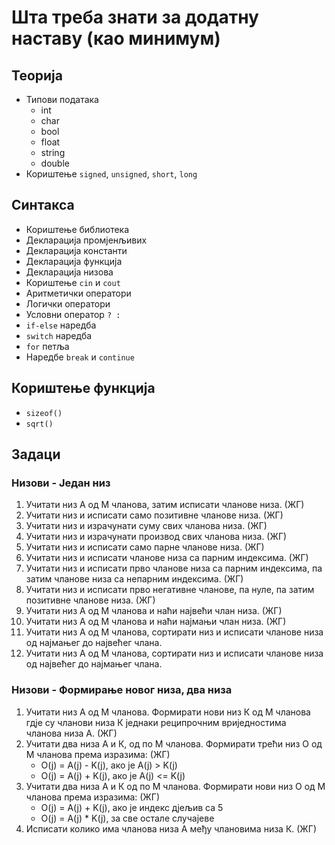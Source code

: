# Шта треба знати за додатну наставу (као минимум)
## Теорија
* Типови података
  * int
  * char
  * bool
  * float
  * string
  * double
* Кориштење `signed`, `unsigned`, `short`, `long`  
## Синтакса
* Кориштење библиотека
* Декларација промјенљивих
* Декларација константи
* Декларација функција
* Декларација низова
* Кориштење `cin` и `cout`
* Аритметички оператори
* Логички оператори
* Условни оператор `? :`
* `if-else` наредба
* `switch` наредба
* `for` петља
* Наредбе `break` и `continue`
## Кориштење функција
* `sizeof()`
* `sqrt()`
## Задаци
### Низови - Један низ
1. Учитати низ А од М чланова, затим исписати чланове низа. (ЖГ)
1. Учитати низ и исписати само позитивне чланове низа. (ЖГ)
1. Учитати низ и израчунати суму свих чланова низа. (ЖГ)
1. Учитати низ и израчунати производ свих чланова низа. (ЖГ)
1. Учитати низ и исписати само парне чланове низа. (ЖГ)
1. Учитати низ и исписати чланове низа са парним индексима. (ЖГ)
1. Учитати низ и исписати прво чланове низа са парним индексима, па затим чланове низа са непарним индексима. (ЖГ)
1. Учитати низ и исписати прво негативне чланове, па нуле, па затим позитивне чланове низа. (ЖГ)
1. Учитати низ А од М чланова и наћи највећи члан низа. (ЖГ)
1. Учитати низ А од М чланова и наћи најмањи члан низа. (ЖГ) 
1. Учитати низ А од М чланова, сортирати низ и исписати чланове низа од најмањег до највећег члана.
1. Учитати низ А од М чланова, сортирати низ и исписати чланове низа од највећег до најмањег члана.
### Низови - Формирање новог низа, два низа
1. Учитати низ А од М чланова. Формирати нови низ К од М чланова гдје су чланови низа К једнаки реципрочним вриједностима   
   чланова низа А. (ЖГ)
1. Учитати два низа А и К, од по М чланова. Формирати трећи низ О од М чланова према изразима: (ЖГ)
   - O(j) = A(j) - K(j), ако је A(j) > K(j)
   - O(j) = A(j) + K(j), ако је A(j) <= K(j)
1. Учитати два низа А и К од по М чланова. Формирати нови низ О од М чланова према изразима: (ЖГ)
   - O(j) = A(j) + K(j), ако је индекс дјељив са 5
   - O(j) = A(j) * K(j), за све остале случајеве
1. Исписати колико има чланова низа А међу члановима низа К. (ЖГ)


